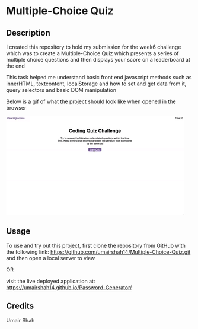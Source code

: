 # Multiple-Choice Quiz

## Description
I created this repository to hold my submission for the week6 challenge which was to create a Multiple-Choice Quiz which presents a series of multiple choice questions and then displays your score on a leaderboard at the end

This task helped me understand basic front end javascript methods such as innerHTML, textcontent, localStorage and how to set and get data from it, query selectors and basic DOM manipulation

Below is a gif of what the project should look like when opened in the browser 

![screenshot of the project](./08-web-apis-challenge-demo.gif)

## Usage

To use and try out this project, first clone the repository from GitHub with the following link: https://github.com/umairshah14/Multiple-Choice-Quiz.git and then open a local server to view

OR

visit the live deployed application at: https://umairshah14.github.io/Password-Generator/

## Credits

Umair Shah
